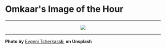 # Omkaar's Image of the Hour

---

<div align="center">

<a href="https://unsplash.com/photos/lighthouse-stands-tall-on-a-rocky-coastline-QdDg2X_2gj0">
  <img src="https://images.unsplash.com/photo-1751795195789-8dab6693475d?crop=entropy&cs=tinysrgb&fit=max&fm=jpg&ixid=M3w3NjA2Nzh8MHwxfHJhbmRvbXx8fHx8fHx8fDE3NTQxOTM2MDB8&ixlib=rb-4.1.0&q=80&w=1080" style="max-width:100%; height:auto;">
</a>



</div>

---

**Photo by** [Evgeni Tcherkasski](https://unsplash.com/@evgenit) **on Unsplash**
